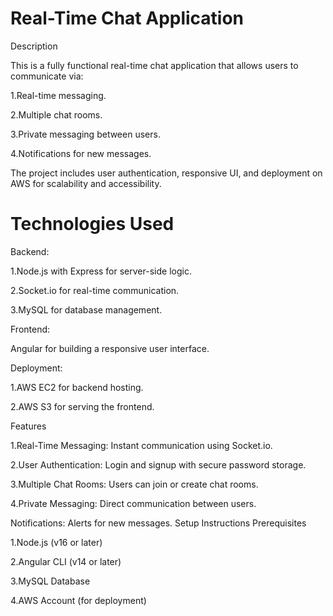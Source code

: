 # Real-Time Chat Application

Description

This is a fully functional real-time chat application that allows users to communicate via:

1.Real-time messaging.

2.Multiple chat rooms.

3.Private messaging between users.

4.Notifications for new messages.

The project includes user authentication, responsive UI, and deployment on AWS for scalability and accessibility.

# Technologies Used

Backend:

1.Node.js with Express for server-side logic.

2.Socket.io for real-time communication.

3.MySQL for database management.

Frontend:

Angular for building a responsive user interface.

Deployment:

1.AWS EC2 for backend hosting.

2.AWS S3 for serving the frontend.

Features

1.Real-Time Messaging: Instant communication using Socket.io.

2.User Authentication: Login and signup with secure password storage.

3.Multiple Chat Rooms: Users can join or create chat rooms.

4.Private Messaging: Direct communication between users.

Notifications: Alerts for new messages.
Setup Instructions
Prerequisites

1.Node.js (v16 or later)

2.Angular CLI (v14 or later)

3.MySQL Database

4.AWS Account (for deployment)
